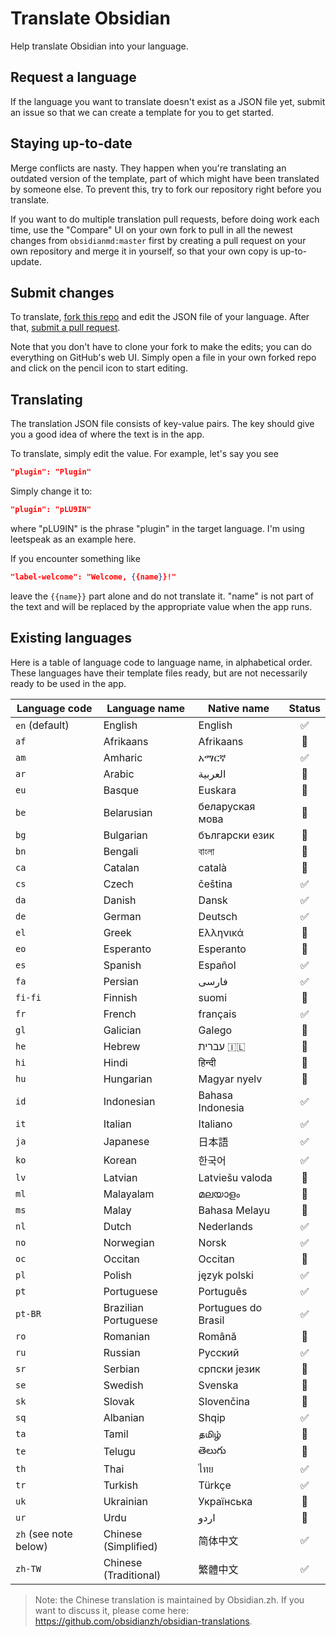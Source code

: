 # Translate Obsidian

Help translate Obsidian into your language.

## Request a language

If the language you want to translate doesn't exist as a JSON file yet, submit an issue so that we can create a template for you to get started.

## Staying up-to-date

Merge conflicts are nasty. They happen when you're translating an outdated version of the template, part of which might have been translated by someone else. To prevent this, try to fork our repository right before you translate.

If you want to do multiple translation pull requests, before doing work each time, use the "Compare" UI on your own fork to pull in all the newest changes from `obsidianmd:master` first by creating a pull request on your own repository and merge it in yourself, so that your own copy is up-to-update.

## Submit changes

To translate, [fork this repo](https://guides.github.com/activities/forking/) and edit the JSON file of your language. After that, [submit a pull request](https://guides.github.com/activities/forking/).

Note that you don't have to clone your fork to make the edits; you can do everything on GitHub's web UI. Simply open a file in your own forked repo and click on the pencil icon to start editing.

## Translating

The translation JSON file consists of key-value pairs. The key should give you a good idea of where the text is in the app.

To translate, simply edit the value. For example, let's say you see

```json
"plugin": "Plugin"
```

Simply change it to:

```json
"plugin": "pLU9IN"
```

where "pLU9IN" is the phrase "plugin" in the target language. I'm using leetspeak as an example here.

If you encounter something like

```json
"label-welcome": "Welcome, {{name}}!"
```

leave the `{{name}}` part alone and do not translate it. "name" is not part of the text and will be replaced by the appropriate value when the app runs.

## Existing languages

Here is a table of language code to language name, in alphabetical order. These languages have their template files ready, but are not necessarily ready to be used in the app.

| Language code | Language name | Native name | Status |
| --- | --- | --- | :---: |
| `en` (default) | English | English | ✅ |
| `af` | Afrikaans | Afrikaans | 🚧 |
| `am` | Amharic |  አማርኛ | ✅ |
| `ar` | Arabic | العربية | 🚧 |
| `eu` | Basque | Euskara | 🚧 |
| `be` | Belarusian | беларуская мова | 🚧 |
| `bg` | Bulgarian | български език | 🚧 |
| `bn` | Bengali | বাংলা | 🚧 |
| `ca` | Catalan | català | 🚧 |
| `cs` | Czech | čeština | ✅ |
| `da` | Danish | Dansk | ✅ |
| `de` | German | Deutsch | ✅ |
| `el` | Greek | Ελληνικά | 🚧 |
| `eo` | Esperanto | Esperanto | 🚧 |
| `es` | Spanish | Español | ✅ |
| `fa` | Persian | فارسی | ✅ |
| `fi-fi` | Finnish | suomi | 🚧 |
| `fr` | French | français | ✅ |
| `gl` | Galician  | Galego | 🚧 |
| `he` | Hebrew  | עברית 🇮🇱 | 🚧 |
| `hi` | Hindi | हिन्दी | 🚧 |
| `hu` | Hungarian | Magyar nyelv | 🚧 |
| `id` | Indonesian | Bahasa Indonesia | ✅ |
| `it` | Italian | Italiano | ✅ |
| `ja` | Japanese | 日本語 | ✅ |
| `ko` | Korean | 한국어 | ✅ |
| `lv` | Latvian | Latviešu valoda | 🚧 |
| `ml` | Malayalam | മലയാളം | 🚧 |
| `ms` | Malay | Bahasa Melayu | 🚧 |
| `nl` | Dutch | Nederlands | ✅ |
| `no` | Norwegian | Norsk | ✅ |
| `oc` | Occitan | Occitan | 🚧 |
| `pl` | Polish | język polski | ✅ |
| `pt` | Portuguese | Português | ✅ |
| `pt-BR` | Brazilian Portuguese | Portugues do Brasil | ✅ |
| `ro` | Romanian | Română | 🚧 |
| `ru` | Russian | Русский | ✅ |
| `sr` | Serbian | српски језик | 🚧 |
| `se` | Swedish | Svenska | 🚧 |
| `sk` | Slovak | Slovenčina | 🚧 |
| `sq` | Albanian | Shqip | ✅ |
| `ta` | Tamil | தமிழ் | 🚧 |
| `te` | Telugu | తెలుగు | 🚧 |
| `th` | Thai | ไทย | ✅ |
| `tr` | Turkish | Türkçe | ✅ |
| `uk` | Ukrainian | Українська | 🚧 |
| `ur` | Urdu | اردو | 🚧 |
| `zh` (see note below) | Chinese (Simplified) | 简体中文 | ✅ |
| `zh-TW` | Chinese (Traditional) | 繁體中文 | ✅ |

> Note: the Chinese translation is maintained by Obsidian.zh. If you want to discuss it, please come here: https://github.com/obsidianzh/obsidian-translations.

